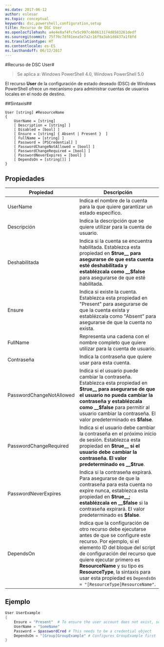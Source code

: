 ```yaml
---
ms.date: 2017-06-12
author: eslesar
ms.topic: conceptual
keywords: dsc,powershell,configuration,setup
title: Recurso de DSC User
ms.openlocfilehash: a4e4e8af4fcfe5c997c460613174d8583261dedf
ms.sourcegitcommit: 75f70c7df01eea5e7a2c16f9a3ab1dd437a1f8fd
ms.translationtype: HT
ms.contentlocale: es-ES
ms.lasthandoff: 06/12/2017
---
```

#<a name="dsc-user-resource"></a>Recurso de DSC User#

 
>Se aplica a: Windows PowerShell 4.0, Windows PowerShell 5.0


El recurso __User__ de la configuración de estado deseado (DSC) de Windows PowerShell ofrece un mecanismo para administrar cuentas de usuarios locales en el nodo de destino.


##<a name="syntax"></a>Sintaxis##

```
User [string] #ResourceName
{
    UserName = [string]
    [ Description = [string] ]
    [ Disabled = [bool] ]
    [ Ensure = [string] { Absent | Present }  ]
    [ FullName = [string] ]
    [ Password = [PSCredential] ]
    [ PasswordChangeNotAllowed = [bool] ]
    [ PasswordChangeRequired = [bool] ]
    [ PasswordNeverExpires = [bool] ]
    [ DependsOn = [string[]] ]
}
```

## <a name="properties"></a>Propiedades
|  Propiedad  |  Descripción   | 
|---|---| 
| UserName| Indica el nombre de la cuenta para la que quiere garantizar un estado específico.| 
| Descripción| Indica la descripción que se quiere utilizar para la cuenta de usuario.| 
| Deshabilitada| Indica si la cuenta se encuentra habilitada. Establezca esta propiedad en __$true__ para asegurarse de que esta cuenta esté deshabilitada y establézcala como __$false__ para asegurarse de que esté habilitada.| 
| Ensure| Indica si existe la cuenta. Establezca esta propiedad en "Present" para asegurarse de que la cuenta exista y establézcala como "Absent" para asegurarse de que la cuenta no exista.| 
| FullName| Representa una cadena con el nombre completo que quiere utilizar para la cuenta de usuario.| 
| Contraseña| Indica la contraseña que quiere usar para esta cuenta. | 
| PasswordChangeNotAllowed| Indica si el usuario puede cambiar la contraseña. Establezca esta propiedad en __$true__ para asegurarse de que el usuario no pueda cambiar la contraseña y establézcala como __$false__ para permitir al usuario cambiar la contraseña. El valor predeterminado es __$false__.| 
| PasswordChangeRequired| Indica si el usuario debe cambiar la contraseña en el próximo inicio de sesión. Establezca esta propiedad en __$true__ si el usuario debe cambiar la contraseña. El valor predeterminado es __$true__.| 
| PasswordNeverExpires| Indica si la contraseña expirará. Para asegurarse de que la contraseña para esta cuenta no expire nunca, establezca esta propiedad en __$true__; establézcala en __$false__ si la contraseña expirará. El valor predeterminado es __$false__.| 
| DependsOn | Indica que la configuración de otro recurso debe ejecutarse antes de que se configure este recurso. Por ejemplo, si el elemento ID del bloque del script de configuración del recurso que quiere ejecutar primero es __ResourceName__ y su tipo es __ResourceType__, la sintaxis para usar esta propiedad es `DependsOn = "[ResourceType]ResourceName"`.| 

## <a name="example"></a>Ejemplo

```powershell
User UserExample
{
    Ensure = "Present"  # To ensure the user account does not exist, set Ensure to "Absent"
    UserName = "SomeName"
    Password = $passwordCred # This needs to be a credential object
    DependsOn = "[Group]GroupExample" # Configures GroupExample first
}
```

